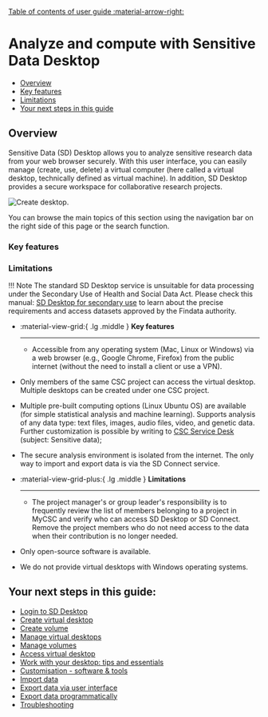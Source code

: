 [Table of contents of user guide :material-arrow-right:](sd-services-toc.md)

# Analyze and compute with Sensitive Data Desktop


- [Overview](#overview)
- [Key features](#key-features)
- [Limitations](#limitations)
- [Your next steps in this guide](#your-next-steps-in-this-guide)


## Overview

Sensitive Data (SD) Desktop allows you to analyze sensitive research data from your web browser securely. With this user interface, you can easily manage (create, use, delete) a virtual computer (here called a virtual desktop, technically defined as virtual machine). In addition, SD Desktop provides a secure workspace for collaborative research projects. 

![Create desktop.](https://a3s.fi/docs-files/sensitive-data/SD_Desktop/SD_Desktop_overview.png)

You can browse the main topics of this section using the navigation bar on the right side of this page or the search function.


### Key features




### Limitations



!!! Note 
    The standard SD Desktop service is unsuitable for data processing under the Secondary Use of Health and Social Data Act. Please check this manual: [SD Desktop for secondary use](./sd-desktop-audited.md) to learn about the precise requirements and access datasets approved by the Findata authority.






<div class="grid cards" markdown>

- :material-view-grid:{ .lg .middle } **Key features**

    ---

    * Accessible from any operating system (Mac, Linux or Windows) via a web browser (e.g., Google Chrome, Firefox) from the public internet (without the need to install a client or use a VPN).

* Only members of the same CSC project can access the virtual desktop. Multiple desktops can be created under one CSC project.

* Multiple pre-built computing options (Linux Ubuntu OS) are available (for simple statistical analysis and machine learning). Supports analysis of any data type: text files, images, audio files, video, and genetic data. Further customization is possible by writing to [CSC Service Desk](../../support/contact.md) (subject: Sensitive data);

* The secure analysis environment is isolated from the internet. The only way to import and export data is via the SD Connect service.

- :material-view-grid-plus:{ .lg .middle } **Limitations**

    ---

    * The project manager's or group leader's responsibility is to frequently review the list of members belonging to a project in MyCSC and verify who can access SD Desktop or SD Connect. Remove the project members who do not need access to the data when their contribution is no longer needed.

* Only open-source software is available.

* We do not provide virtual desktops with Windows operating systems. 

</div>



## Your next steps in this guide:

* [Login to SD Desktop](./sd-desktop-login.md)
* [Create virtual desktop](./sd-desktop-create.md)
* [Create volume](./sd-desktop-create-volume.md)
* [Manage virtual desktops](./sd-desktop-manage.md)
* [Manage volumes](./sd-desktop-manage-volume.md)
* [Access virtual desktop](./sd-desktop-access-vm.md)
* [Work with your desktop: tips and essentials](./sd-desktop-working.md)
* [Customisation - software & tools](./sd-desktop-software.md)
* [Import data ](./sd-desktop-access.md)
* [Export data via user interface](./sd-desktop-export.md)
* [Export data programmatically](./sd-desktop-export-commandline.md)
* [Troubleshooting](./sd-desktop-troubleshooting.md)

